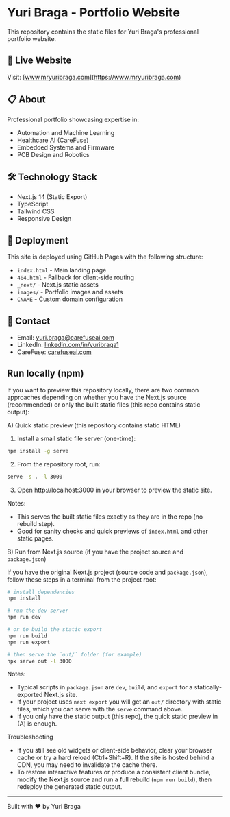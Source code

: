 # Yuri Braga - Portfolio Website

This repository contains the static files for Yuri Braga's professional portfolio website.

## 🚀 Live Website
Visit: [www.mryuribraga.com](https://www.mryuribraga.com)

## 📋 About
Professional portfolio showcasing expertise in:
- Automation and Machine Learning
- Healthcare AI (CareFuse)
- Embedded Systems and Firmware
- PCB Design and Robotics

## 🛠 Technology Stack
- Next.js 14 (Static Export)
- TypeScript
- Tailwind CSS
- Responsive Design

## 📁 Deployment
This site is deployed using GitHub Pages with the following structure:
- `index.html` - Main landing page
- `404.html` - Fallback for client-side routing
- `_next/` - Next.js static assets
- `images/` - Portfolio images and assets
- `CNAME` - Custom domain configuration

## 📧 Contact
- Email: yuri.braga@carefuseai.com
- LinkedIn: [linkedin.com/in/yuribraga1](https://linkedin.com/in/yuribraga1)
- CareFuse: [carefuseai.com](https://carefuseai.com)

## Run locally (npm)

If you want to preview this repository locally, there are two common approaches depending on whether you have the Next.js source (recommended) or only the built static files (this repo contains static output):

A) Quick static preview (this repository contains static HTML)

1. Install a small static file server (one-time):

```bash
npm install -g serve
```

2. From the repository root, run:

```bash
serve -s . -l 3000
```

3. Open http://localhost:3000 in your browser to preview the static site.

Notes:
- This serves the built static files exactly as they are in the repo (no rebuild step).
- Good for sanity checks and quick previews of `index.html` and other static pages.

B) Run from Next.js source (if you have the project source and `package.json`)

If you have the original Next.js project (source code and `package.json`), follow these steps in a terminal from the project root:

```bash
# install dependencies
npm install

# run the dev server
npm run dev

# or to build the static export
npm run build
npm run export

# then serve the `out/` folder (for example)
npx serve out -l 3000
```

Notes:
- Typical scripts in `package.json` are `dev`, `build`, and `export` for a statically-exported Next.js site.
- If your project uses `next export` you will get an `out/` directory with static files, which you can serve with the `serve` command above.
- If you only have the static output (this repo), the quick static preview in (A) is enough.

Troubleshooting
- If you still see old widgets or client-side behavior, clear your browser cache or try a hard reload (Ctrl+Shift+R). If the site is hosted behind a CDN, you may need to invalidate the cache there.
- To restore interactive features or produce a consistent client bundle, modify the Next.js source and run a full rebuild (`npm run build`), then redeploy the generated static output.

---
Built with ❤️ by Yuri Braga

